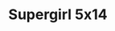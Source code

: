 ---
layout: episodios
title: "Supergirl 5x14"
url_serie_padre: 'supergirl/temporada-5'
category: 'series'
capitulo: 'yes'
anio: '2019'
prev: 'capitulo-13'
proximo: 'capitulo-15'
sandbox: allow-same-origin allow-forms
idioma: 'Subtitulado'
calidad: 'Full HD'
fuente: 'cueva'
reproductores_fembed: ["https://api.cuevana3.io/stream/index.php?file=ek5lbm9xYWNrS0xYMTZLa2xNbkdvY3ZTb3BtZng4TGp6ZFpobGFMUGtOelcwcUZmbWRIVzRkakVuS0JnbEplcG1KUnNZSlRTMGViVTBxZGdsdEhPb3J2YWE1UjNwcWltbmRLc1lLRFNsWmJheEorYmw5R2wyTmZIbUd4a2w1bW5sWmxuWm1PV29PUFQxcWVScDl2UjJLSFdtS1NjeHc9PQ","Subtitulado","https://feurl.com/v/5dj0ridwkkj0z44","Subtitulado","https://feurl.com/v/lg-y5bnd0e33684","Subtitulado","https://fembed.live/v/z71xdhjrd3wdjle","Subtitulado","https://feurl.com/v/47jdptzj80e1epz","Subtitulado","https://player.premiumstream.live/player.php?id=MTU3NQ&sub=https://sub.cuevana2.io/vtt-sub/sub7/Supergirl.5x14.vtt","Subtitulado","https://player.openloadpremium.com/player.php?id=MTM2NA","Subtitulado","https://gdriveplayer.me/embed2.php?link=yeQiJGBUNx4Vt8YfGBvo1QSdWHQ%252FL14g2JKEDTd0NelkjosZhCEc0KFohaANR%252BwRA9f8%252BBl6n2VPj9x2gORwvrlkmKjrkOJdo8DICnXbburYmHA6JInlS5nqEUIO0r1KSJiRdjAmODCXAF0fgM4cszR5gBptsqogAD%252F%252FPTMBNjoTzyb4B9V89jqqMCZl%252BzkUSbw%252FHUCkj41r5jBJTDj08A","Subtitulado"]
reproductor: fembed
clasificacion: '+5'
tags:
- Ciencia-Ficcion
---